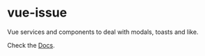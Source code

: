 # vue-issue
Vue services and components to deal with modals, toasts and like. 

Check the [Docs](https://desislavsd.github.io/vue-issue).

